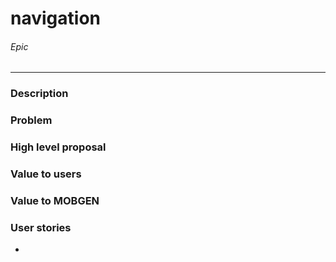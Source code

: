 # navigation
###### Epic
---
### Description


### Problem


### High level proposal


### Value to users


### Value to MOBGEN


### User stories
-